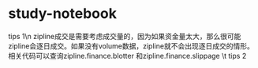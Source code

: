 # study-notebook
tips 1\n
zipline成交是需要考虑成交量的，因为如果资金量太大，那么很可能zipline会逐日成交。如果没有volume数据，zipline就不会出现逐日成交的情形。相关代码可以查询zipline.finance.blotter 和zipline.finance.slippage 
\t
tips 2 
